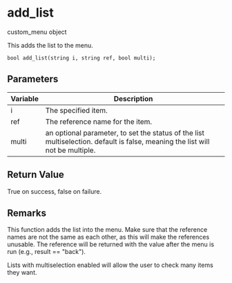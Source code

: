 # add_list

custom_menu object


This adds the list to the menu.

`bool add_list(string i, string ref, bool multi);`

## Parameters

| Variable| Description |
|---|---|
| i | The specified item. |
| ref | The reference name for the item. |
| multi | an optional parameter, to set the status of the list multiselection. default is false, meaning the list will not be multiple. |

## Return Value

True on success, false on failure.

## Remarks

This function adds the list into the menu. Make sure that the reference names are not the same as each other, as this will make the references unusable. The reference will be returned with the value after the menu is run (e.g., result == "back").

Lists with multiselection enabled will allow the user to check many items they want.